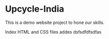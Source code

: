 # Upcycle-India


This is a demo website project to hone our skills.

Index HTML and CSS files addes
dsfsdfdfsdfas
